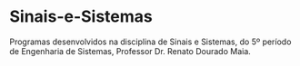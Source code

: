 # Sinais-e-Sistemas
Programas desenvolvidos na disciplina de Sinais e Sistemas, do 5º período de Engenharia de Sistemas, Professor Dr. Renato Dourado Maia.
